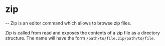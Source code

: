 # zip
--
Zip is an editor command which allows to browse zip files.

Zip is called from read and exposes the contents of a zip file as a directory
structure. The name will have the form `/path/to/file.zip/path/to/file`.

